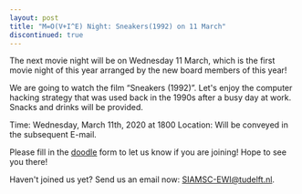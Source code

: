 ```yaml
---
layout: post
title: "M=O(V+I^E) Night: Sneakers(1992) on 11 March"
discontinued: true
---
```


The next movie night will be on Wednesday 11 March, which is the first movie night of this year arranged by the new board members of this year!

We are going to watch the film “Sneakers (1992)”. Let's enjoy the computer hacking strategy that was used back in the 1990s after a busy day at work. Snacks and drinks will be provided.

Time: Wednesday, March 11th, 2020 at 1800
Location: Will be conveyed in the subsequent E-mail.
 
Please fill in the [doodle] form to let us know if you are joining!
Hope to see you there!

Haven't joined us yet? Send us an email now: [SIAMSC-EWI@tudelft.nl].

[doodle]: https://doodle.com/poll/thypw54h7vmf2m7s
[SIAMSC-EWI@tudelft.nl]: mailto:SIAMSC-EWI@tudelft.nl
